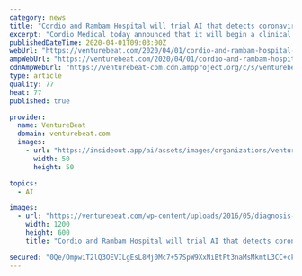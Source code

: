```yaml
---
category: news
title: "Cordio and Rambam Hospital will trial AI that detects coronavirus cases from speech samples"
excerpt: "Cordio Medical today announced that it will begin a clinical trial at Haifa’s Rambam Hospital on an app-based AI system that analyzes speech to diagnose and remotely monitor COVID-19 patients. Assuming it passes scientific muster, the tech could be used to help treat self-quarantined patients who are likely to have COVID-19 but who haven’t ..."
publishedDateTime: 2020-04-01T09:03:00Z
webUrl: "https://venturebeat.com/2020/04/01/cordio-and-rambam-hospital-will-trial-ai-that-detects-coronavirus-cases-from-speech-samples/"
ampWebUrl: "https://venturebeat.com/2020/04/01/cordio-and-rambam-hospital-will-trial-ai-that-detects-coronavirus-cases-from-speech-samples/amp/"
cdnAmpWebUrl: "https://venturebeat-com.cdn.ampproject.org/c/s/venturebeat.com/2020/04/01/cordio-and-rambam-hospital-will-trial-ai-that-detects-coronavirus-cases-from-speech-samples/amp/"
type: article
quality: 77
heat: 77
published: true

provider:
  name: VentureBeat
  domain: venturebeat.com
  images:
    - url: "https://insideout.app/ai/assets/images/organizations/venturebeat.com-50x50.jpg"
      width: 50
      height: 50

topics:
  - AI

images:
  - url: "https://venturebeat.com/wp-content/uploads/2016/05/diagnosis-e1585691897976.jpg?fit=1200%2C600&strip=all"
    width: 1200
    height: 600
    title: "Cordio and Rambam Hospital will trial AI that detects coronavirus cases from speech samples"

secured: "0Qe/OmpwiT2lQ3OEVILgEsL8Mj0Mc7+57SpW9XxNiBtFt3naMsMkmtL3CC+ckhY0FsA4d5LMEUdwiQwCri2d3Qi+J/2Y6n9bgkT2axvsUo+Hx3uYRYG/c8Ato6OQbC+9pMl2fy/wWf9bkbPpnzITZQQR4J3lig34/3K3C8gZiC97G5Sfun+7Zq/ZpibZKv6/7toQL9PngjqBRDX1xZivVp28ULuLHe49WwzialzcoB/o744ASz0+TewR9NRKFEamtoLZjK56YJNEywy1cuf+lf15/jkQjNxCaZuEN+aUDI8trTIbjH8yGzmKNZIjYq6H;YLf5aVr3+YLZ/Sdoy9FBew=="
---
```



